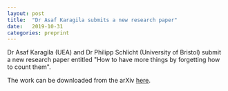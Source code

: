 ```yaml
---
layout: post
title:  "Dr Asaf Karagila submits a new research paper"
date:   2019-10-31
categories: preprint
---
```


Dr Asaf Karagila (UEA) and Dr Philipp Schlicht (University of Bristol) submit a new research paper entitled "How to have more things by forgetting how to count them". 

The work can be downloaded from the arXiv [here](https://arxiv.org/abs/1910.14480). 

